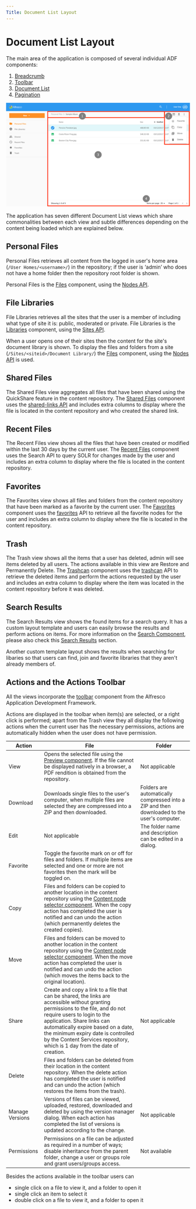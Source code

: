 ```yaml
---
Title: Document List Layout
---
```


# Document List Layout

The main area of the application is composed of several individual ADF components:

1. [Breadcrumb](https://www.alfresco.com/abn/adf/docs/content-services/breadcrumb.component/)
2. [Toolbar](https://www.alfresco.com/abn/adf/docs/core/toolbar.component/)
3. [Document List](https://www.alfresco.com/abn/adf/docs/content-services/document-list.component/)
4. [Pagination](https://www.alfresco.com/abn/adf/docs/core/pagination.component/)

![](../images/doclist.png)

The application has seven different Document List views which share commonalities between each view and subtle differences depending on the content being loaded which are explained below.

## Personal Files

Personal Files retrieves all content from the logged in user's home area (`/User Homes/<username>/`) in the repository;
if the user is ‘admin’ who does not have a home folder then the repository root folder is shown.

Personal Files is the [Files](../../src/app/components/files) component,
using the [Nodes API](https://api-explorer.alfresco.com/api-explorer/#/nodes).

## File Libraries

File Libraries retrieves all the sites that the user is a member of including what type of site it is: public, moderated or private.
File Libraries is the [Libraries](../../src/app/components/libraries) component,
using the [Sites API](https://api-explorer.alfresco.com/api-explorer/#/sites).

When a user opens one of their sites then the content for the site's document library is shown.
To display the files and folders from a site (`/Sites/<siteid>/Document Library/`) the [Files](../../src/app/components/files) component,
using the [Nodes API](https://api-explorer.alfresco.com/api-explorer/#/nodes) is used.

## Shared Files

The Shared Files view aggregates all files that have been shared using the QuickShare feature in the content repository.
The [Shared Files](../../src/app/components/shared-files) component uses the [shared-links API](https://api-explorer.alfresco.com/api-explorer/#/shared-links)
and includes extra columns to display where the file is located
in the content repository and who created the shared link.

## Recent Files

The Recent Files view shows all the files that have been created or modified within the last 30 days by the current user.
The [Recent Files](../../src/app/components/recent-files)
component uses the Search API to query SOLR for changes made by the user and includes an extra column to display where the file is located
in the content repository.

## Favorites

The Favorites view shows all files and folders from the content repository that have been marked as a favorite by the current user.
The [Favorites](../../src/app/components/favorites) component uses the
[favorites](https://api-explorer.alfresco.com/api-explorer/#/favorites) API to retrieve all the favorite nodes for the user
and includes an extra column to display where the file is located
in the content repository.

## Trash

The Trash view shows all the items that a user has deleted, admin will see items deleted by all users.
The actions available in this view are Restore and Permanently Delete.
The [Trashcan](../../src/app/components/trashcan) component uses the
[trashcan](https://api-explorer.alfresco.com/api-explorer/#/trashcan) API to retrieve the deleted items
and perform the actions requested by the user and includes an extra column to display where the item was located
in the content repository before it was deleted.

## Search Results

The Search Results view shows the found items for a search query. It has a custom layout template and users can easily browse the results and perform actions on items.
For more information on the [Search Component](../../src/app/components/search), please also check this [Search Results](/features/search-results) section.

Another custom template layout shows the results when searching for libaries so that users can find, join and favorite libraries that they aren't already members of.

## Actions and the Actions Toolbar

All the views incorporate the [toolbar](https://www.alfresco.com/abn/adf/docs/core/toolbar.component/)
component from the Alfresco Application Development Framework. 

Actions are displayed in the toolbar when item(s) are selected, or a right click is performed; apart from the Trash view they all display the following actions when the current user has the necessary permissions,
actions are automatically hidden when the user does not have permission.

| Action | File | Folder |
| -- | -- | -- |
| View | Opens the selected file using the [Preview component](../../src/app/components/preview). If the file cannot be displayed natively in a browser, a PDF rendition is obtained from the repository. | Not applicable |
| Download | Downloads single files to the user's computer, when multiple files are selected they are compressed into a ZIP and then downloaded. | Folders are automatically compressed into a ZIP and then downloaded to the user's computer. |
| Edit | Not applicable | The folder name and description can be edited in a dialog. |
| Favorite | Toggle the favorite mark on or off for files and folders. If multiple items are selected and one or more are not favorites then the mark will be toggled on. |
| Copy | Files and folders can be copied to another location in the content repository using the [Content node selector component](https://www.alfresco.com/abn/adf/docs/content-services/content-node-selector.component/). When the copy action has completed the user is notified and can undo the action (which permanently deletes the created copies). |
| Move | Files and folders can be moved to another location in the content repository using the [Content node selector component](https://www.alfresco.com/abn/adf/docs/content-services/content-node-selector.component/). When the move action has completed the user is notified and can undo the action (which moves the items back to the original location). |
| Share | Create and copy a link to a file that can be shared, the links are accessible without granting permissions to the file, and do not require users to login to the application.  Share links can automatically expire based on a date, the minimum expiry date is controlled by the Content Services repository, which is 1 day from the date of creation. | Not applicable |
| Delete | Files and folders can be deleted from their location in the content repository. When the delete action has completed the user is notified and can undo the action (which restores the items from the trash). |
| Manage Versions | Versions of files can be viewed, uploaded, restored, downloaded and deleted by using the version manager dialog. When each action has completed the list of versions is updated according to the change. | Not applicable |
| Permissions | Permissions on a file can be adjusted as required in a number of ways; disable inheritance from the parent folder, change a user or groups role and grant users/groups access. | Not available |

Besides the actions available in the toolbar users can
* single click on a file to view it, and a folder to open it
* single click an item to select it
* double click on a file to view it, and a folder to open it
